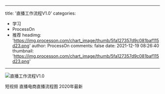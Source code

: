 
---
title: '直播工作流程V1.0'
categories: 
 - 学习
 - ProcessOn
 - 推荐
headimg: 'https://img.processon.com/chart_image/thumb/5fa127357d9c081baf115d23.png'
author: ProcessOn
comments: false
date: 2021-12-19 08:26:40
thumbnail: 'https://img.processon.com/chart_image/thumb/5fa127357d9c081baf115d23.png'
---

<div>   
<img class="thumb" alt="直播工作流程V1.0" src="https://img.processon.com/chart_image/thumb/5fa127357d9c081baf115d23.png" referrerpolicy="no-referrer">
<p>短视频 直播电商直播流程图 2020年最新</p>  
</div>
            